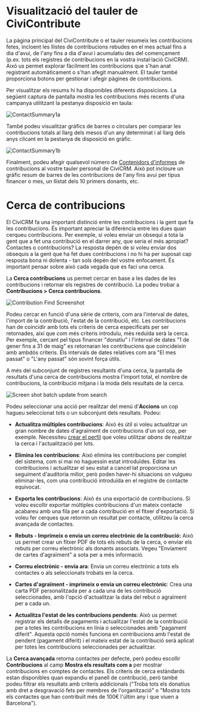 # Visualització del tauler de CiviContribute

La pàgina principal del CiviContribute o el tauler resumeix les contribucions fetes,
incloent les llistes de contribucions rebudes en el mes actual fins a dia d'avui, de l'any
fins a dia d'avui i acumulatiu des del començament (p.ex. tots els registres de contribucions en
  la vostra instal·lació CiviCRM). Això us permet explorar fàcilment les contribucions
  que s'han anat registrant automàticament o s'han afegit manualment. El tauler també
  proporciona botons per gestionar i afegir pàgines de contribucions.

Per visualitzar els resums hi ha disponibles diferents disposicions. La següent captura de pantalla
mostra les contribucions més recents d'una campanya utilitzant la pestanya disposició en taula:

![ContactSummary1a](../img/CiviCRM-CiviContribute-EveryDayTasks-ContactSummary1a-en.png)

També podeu visualitzar gràfics de barres o circulars per comparar les contribucions totals al llarg
dels mesos d'un any determinat i al llarg dels anys clicant en la pestanya de disposició en gràfic.

![ContactSummary1b](../img/CiviCRM-CiviContribute-EveryDayTasks-ContactSummary1b-en.png "ContactSummary1b")

Finalment, podeu afegir qualsevol número de [Contenidors d'informes](../the-user-interface/menu-dashboard-and-dashlets.md#dashlets) de contribucions al vostre
tauler personal de CiviCRM. Això pot incloure un gràfic resum de barres de les
contribucions de l'any fins avui per tipus financer o mes, un llistat dels 10 primers donants, etc.

# Cerca de contribucions

El CiviCRM fa una important distinció entre les contribucions i la
gent que fa les contribucions. És important apreciar la
diferència entre les dues quan cerqueu contribucions. Per
exemple, si voleu enviar un obsequi a tota la gent que a fet una
contribució en el darrer any, que seria el més apropiat? Contactes
o contribucions? La resposta depèn de si voleu enviar dos obsequis
a la gent que ha fet dues contribucions i no hi ha per suposat cap
resposta bona ni dolenta - tan sols depèn del vostre enfocament. És
important pensar sobre això cada vegada que es faci una cerca.

La **Cerca contribucions** us permet cercar en base a les dades de les
contribucions i retornar els registres de contribució. La podeu trobar a **Contribucions > Cerca
contribucions**.

![Contribution Find Screenshot](../img/contributions-find-search.png)

Podeu cercar en funció d'una sèrie de criteris, com ara l'interval de dates, l'import
de la contribució, l'estat de la contribució, etc. Les contribucions han de coincidir amb tots els criteris de cerca especificats
per ser retornades, així que com més criteris introduïu, més reduïda serà
 la cerca. Per exemple, cercant pel tipus financer "donatiu" i l'interval de
 dates "1 de gener fins a 31 de maig" es retornaran les contribucions que coincideixin
 amb ambdós criteris. Els intervals de dates relatives com ara "El mes passat" o "L'any passat" són sovint
 força útils.

 A més del subconjunt de registres resultants d'una cerca, la pantalla de resultats
 d'una cerca de contribucions mostra l'import total, el nombre de
 contribucions, la contribució mitjana i la moda dels resultats de la cerca.

 ![Screen shot batch update from search](../img/contributions-find-editcriteria.png)

 Podeu seleccionar una acció per realitzar del menú d'**Accions** un cop hagueu seleccionat
 tots o un subconjunt dels resultats. Podeu:

 - **Actualitza múltiples contribucions**: Això és útil si voleu actualitzar un
 gran nombre de dates d'agraïment de contribucions d'un sol cop, per exemple. Necessiteu
 [crear el perfil](../organising-your-data/profiles.md) que voleu utilitzar *abans*
 de realitzar la cerca i l'actualització per lots.

 - **Elimina les contribucions**: Això elimina les contribucions per complet del
 sistema, com si mai no haguessin estat introduïdes. Editar
 les contribucions i actualitzar el seu estat a cancel·lat proporciona un seguiment d'auditoria
 millor, però poden haver-hi situacions on vulgueu eliminar-les, com una
 contribució introduïda en el registre de contacte equivocat.
 - **Exporta les contribucions**: Això és una exportació de contribucions. Si voleu
 escollir exportar múltiples contribucions d'un mateix contacte acabareu
 amb una fila per a cada contribució en el fitxer d'exportació. Si voleu fer
 cerques que retornin un resultat per contacte, utilitzeu la cerca avançada de contactes.

 - **Rebuts - Imprimeix o envia un correu electrònic de la contribució:** Això us permet crear un fitxer
 PDF de tots els rebuts de la cerca, o enviar els rebuts per correu electrònic als donants
 associats. Vegeu "Enviament de cartes d'agraïment" a sota per a més informació.

 - **Correu electrònic - envia ara**: Envia un correu electrònic a tots els contactes o als seleccionats trobats en la
 cerca.

 - **Cartes d'agraïment - imprimeix o envia un correu electrònic**: Crea una carta PDF personalitzada per a cada
 una de les contribució seleccionades, amb l'opció d'actualitzar la data del rebut o agraïment
 per a cada un.

 - **Actualitza l'estat de les contribucions pendents**: Això us permet registrar els detalls de
 pagaments i actualitzar l'estat de la contribució per a totes les contribucions en línia o seleccionades
 amb "pagament diferit". Aquesta opció només funciona en contribucions amb
 l'estat de pendent (pagament diferit) i el mateix estat de la contribució serà aplicat
 per totes les contribucions seleccionades per actualitzar.

La **Cerca avançada** retorna contactes per defecte, però podeu escollir
**Contribucions** al camp **Mostra els resultats com a** per mostrar contribucions
en comptes de contactes. Els criteris de cerca estàndards estan disponibles
quan expandiu el panell de contribució, però també podeu filtrar els resultats
amb criteris addicionals ("Troba tots els donatius amb dret a desgravació fets per membres de l'organització" o "Mostra tots els contactes que han contribuït més de
100€ l'últim any i que viuen a Barcelona").